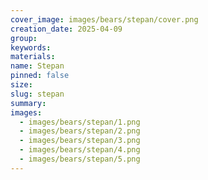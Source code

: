 ```yaml
---
cover_image: images/bears/stepan/cover.png
creation_date: 2025-04-09
group: 
keywords: 
materials: 
name: Stepan
pinned: false
size: 
slug: stepan
summary: 
images:
  - images/bears/stepan/1.png
  - images/bears/stepan/2.png
  - images/bears/stepan/3.png
  - images/bears/stepan/4.png
  - images/bears/stepan/5.png
---
```

